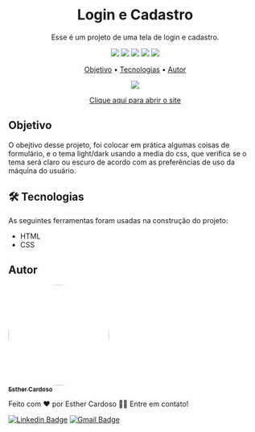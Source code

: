 <h1 align="center">Login e Cadastro</h1>
<p align="center">Esse é um projeto de uma tela de login e cadastro.</p>
<p align="center">
  <img src="https://img.shields.io/github/license/Esther-Cardoso/Pagina-Login-e-Cadastro">
  <img src="https://img.shields.io/github/stars/Esther-Cardoso/Pagina-Login-e-Cadastro">
   <img src="https://img.shields.io/github/forks/Esther-Cardoso/Pagina-Login-e-Cadastro">
  <img src="https://img.shields.io/github/issues/Esther-Cardoso/Pagina-Login-e-Cadastro">
  <img src="http://img.shields.io/static/v1?label=status&message=concluido&color=GREEN&style=flat"/>
</p>

<p align="center">
<a href="#objetivo">Objetivo</a> • <a href="#tecnologias">Tecnologias</a> • <a href="#autor">Autor</a>
</p>

<p align="center">
  <img src="https://media-exp1.licdn.com/dms/image/C4E22AQHuthvFh2RtDA/feedshare-shrink_800/0/1639316749826?e=1645660800&v=beta&t=hoYnQoVfr9OOdGqOLbiTnHWXNJgo600X3WVI1AHQFR8">
</p>
<p align="center">
  <a href="https://esther-cardoso.github.io/Pagina-Login-e-Cadastro/" target="_blank">Clique aqui para abrir o site</a>
</p>

<h2 id="objetivo">Objetivo</h2>
<p>O obejtivo desse projeto, foi colocar em prática algumas coisas de formulário, e o tema light/dark usando a media do css, que verifica se o tema será claro ou escuro de acordo com as preferências de uso da máquina do usuário.</p>

<h2 id="tecnologias">🛠 Tecnologias</h2>
As seguintes ferramentas foram usadas na construção do projeto:

- HTML
- CSS


## Autor
<a href="https://www.linkedin.com/in/esther-cardoso/">
 <img style="border-radius: 50%;" src="https://avatars.githubusercontent.com/u/70102263?v=4" width="200px;" alt=""/>
 <br />
 <sub><b>Esther Cardoso</b></sub></a>

Feito com ❤️ por Esther Cardoso 👋🏽 Entre em contato!

[![Linkedin Badge](https://img.shields.io/badge/-Esther-blue?style=flat-square&logo=Linkedin&logoColor=white&link=https://www.linkedin.com/in/esther-cardoso/)](https://www.linkedin.com/in/esther-cardoso/)
[![Gmail Badge](https://img.shields.io/badge/-esthercardosofernandes@gmail.com-c14438?style=flat-square&logo=Gmail&logoColor=white&link=mailto:esthercardosofernandes.com)](mailto:esthercardosofernandes@gmail.com)
